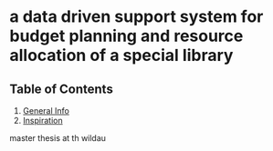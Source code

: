 # a data driven support system for budget planning and resource allocation of a special library

## Table of Contents
1. [General Info](#about-the-project)
1. [Inspiration](#inspiration)

master thesis at th wildau


